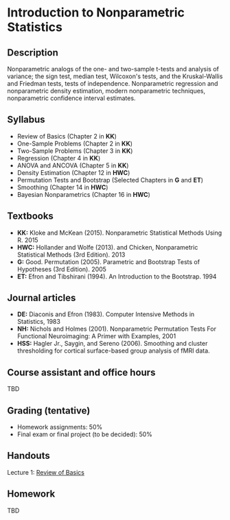 # Introduction to Nonparametric Statistics

## Description
Nonparametric analogs of the one- and two-sample t-tests and analysis of variance; the sign test, median test, Wilcoxon's tests, and the Kruskal-Wallis and Friedman tests, tests of independence. Nonparametric regression and nonparametric density estimation, modern nonparametric techniques, nonparametric confidence interval estimates.

## Syllabus
* Review of Basics (Chapter 2 in **KK**)
* One-Sample Problems (Chapter 2 in **KK**)
* Two-Sample Problems (Chapter 3 in **KK**)
* Regression (Chapter 4 in **KK**)
* ANOVA and ANCOVA (Chapter 5 in **KK**)
* Density Estimation (Chapter 12 in **HWC**)
* Permutation Tests and Bootstrap (Selected Chapters in **G** and **ET**)
* Smoothing (Chapter 14 in **HWC**)
* Bayesian Nonparametrics (Chapter 16 in **HWC**)

## Textbooks
* **KK:** Kloke and McKean (2015). Nonparametric Statistical Methods Using R. 2015
* **HWC:** Hollander and Wolfe (2013). and Chicken, Nonparametric Statistical Methods (3rd Edition). 2013
* **G:** Good. Permutation (2005). Parametric and Bootstrap Tests of Hypotheses (3rd Edition). 2005
* **ET:** Efron and Tibshirani (1994). An Introduction to the Bootstrap. 1994

## Journal articles
* **DE:** Diaconis and Efron (1983). Computer Intensive Methods in Statistics, 1983
* **NH:** Nichols and Holmes (2001). Nonparametric Permutation Tests For Functional Neuroimaging: A Primer with Examples, 2001
* **HSS:** Hagler Jr., Saygin, and Sereno (2006). Smoothing and cluster thresholding for cortical surface-based group analysis of fMRI data. 

## Course assistant and office hours
TBD

## Grading (tentative)
* Homework assignments: 50%
* Final exam or final project (to be decided): 50%

## Handouts
Lecture 1: [Review of Basics](Lecture1/Slides.pdf)

## Homework
TBD
